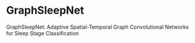# GraphSleepNet
GraphSleepNet: Adaptive Spatial-Temporal Graph Convolutional Networks for Sleep Stage Classification
